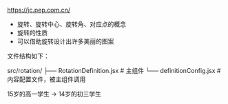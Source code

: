 https://jc.pep.com.cn/

- 旋转、旋转中心、旋转角、对应点的概念
- 旋转的性质
- 可以借助旋转设计出许多美丽的图案

文件结构如下：

src/rotation/
├── RotationDefinition.jsx # 主组件
└── definitionConfig.jsx   # 内容配置文件，被主组件调用

15岁的高一学生 → 14岁的初三学生
